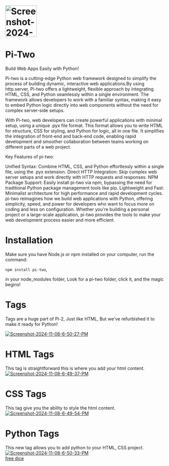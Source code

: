 #  <img src="https://i.ibb.co/KmbQR6W/Screenshot-2024-11-08-1-05-38-PM.png" alt="Screenshot-2024-11-08-1-05-38-PM" border="0" style='width: 100px; height: auto'><h1>Pi-Two</h1>
Build Web Apps Easily with Python!

Pi-two is a cutting-edge Python web framework designed to simplify the process of building dynamic, interactive web applications.By using http.server, Pi-two offers a lightweight, flexible approach by integrating HTML, CSS, and Python seamlessly within a single environment. The framework allows developers to work with a familiar syntax, making it easy to embed Python logic directly into web components without the need for complex server-side setups.

With Pi-two, web developers can create powerful applications with minimal setup, using a unique .pyx file format. This format allows you to write HTML for structure, CSS for styling, and Python for logic, all in one file. It simplifies the integration of front-end and back-end code, enabling rapid development and smoother collaboration between teams working on different parts of a web project.

Key Features of pi-two:

Unified Syntax: Combine HTML, CSS, and Python effortlessly within a single file, using the .pyx extension.
Direct HTTP Integration: Skip complex web server setups and work directly with HTTP requests and responses.
NPM Package Support: Easily install pi-two via npm, bypassing the need for traditional Python package management tools like pip.
Lightweight and Fast: Minimalist architecture for high performance and rapid development cycles.
pi-two reimagines how we build web applications with Python, offering simplicity, speed, and power for developers who want to focus more on coding and less on configuration. Whether you're building a personal project or a large-scale application, pi-two provides the tools to make your web development process easier and more efficient.

 # Installation
 Make sure you have Node.js or npm installed on your computer, run the command: 
 
```npm install pi-two```,

in your node_modules folder, Look for a pi-two folder, click it, and the magic begins!

# Tags
Tags are a huge part of Pi-2, Just like HTML, But we've refurbished it to make it ready for Python!

 <a href="https://ibb.co/b6LnJ6f"><img src="https://i.ibb.co/TwR5LwC/Screenshot-2024-11-08-6-50-27-PM.png" alt="Screenshot-2024-11-08-6-50-27-PM" border="0"></a>

# HTML Tags
This tag is straightforward this is where you add your html content.
<a href="https://ibb.co/PYPq5BV"><img src="https://i.ibb.co/n0YxDhK/Screenshot-2024-11-08-6-49-37-PM.png" alt="Screenshot-2024-11-08-6-49-37-PM" border="0"></a>
# CSS Tags
This tag give you the ability to style the html content.
<a href="https://ibb.co/YT8c6XX"><img src="https://i.ibb.co/JF2vNqq/Screenshot-2024-11-08-6-49-54-PM.png" alt="Screenshot-2024-11-08-6-49-54-PM" border="0"></a>
# Python Tags
This new tag allows you to add python to your HTML, CSS project.
<a href="https://ibb.co/sqwwWVR"><img src="https://i.ibb.co/Tt88Wg2/Screenshot-2024-11-08-6-50-33-PM.png" alt="Screenshot-2024-11-08-6-50-33-PM" border="0"></a><br /><a target='_blank' href='https://freeonlinedice.com/'>free dice</a><br />
